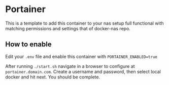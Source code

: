 # Portainer

This is a template to add this container to your nas setup full functional with matching permissions and settings that of docker-nas repo.


## How to enable

Edit your `.env` file and enable this container with `PORTAINER_ENABLED=true`

After running `./start.sh` navigate in a browser to configure at `portainer.domain.com`. Create a username and password, then select local docker and hit next. You should be complete.